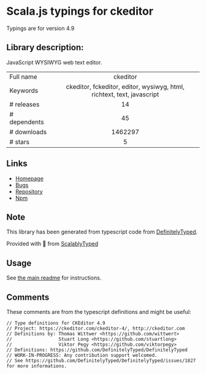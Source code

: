 
# Scala.js typings for ckeditor

Typings are for version 4.9

## Library description:
JavaScript WYSIWYG web text editor.

|                    |                 |
| ------------------ | :-------------: |
| Full name          | ckeditor |
| Keywords           | ckeditor, fckeditor, editor, wysiwyg, html, richtext, text, javascript |
| # releases         | 14 |
| # dependents       | 45 |
| # downloads        | 1462297 |
| # stars            | 5 |

## Links
- [Homepage](http://ckeditor.com)
- [Bugs](http://dev.ckeditor.com)
- [Repository](https://github.com/ckeditor/ckeditor-releases)
- [Npm](https://www.npmjs.com/package/ckeditor)
    


## Note
This library has been generated from typescript code from [DefinitelyTyped](https://definitelytyped.org).

Provided with :purple_heart: from [ScalablyTyped](https://github.com/oyvindberg/ScalablyTyped)

## Usage
See [the main readme](../../readme.md) for instructions.

## Comments

These comments are from the typescript definitions and might be useful:
```
// Type definitions for CKEditor 4.9
// Project: https://ckeditor.com/ckeditor-4/, http://ckeditor.com
// Definitions by: Thomas Wittwer <https://github.com/wittwert>
//                 Stuart Long <https://github.com/stuartlong>
//                 Viktor Pegy <https://github.com/viktorpegy>
// Definitions: https://github.com/DefinitelyTyped/DefinitelyTyped
// WORK-IN-PROGRESS: Any contribution support welcomed.
// See https://github.com/DefinitelyTyped/DefinitelyTyped/issues/1827 for more informations.

```

